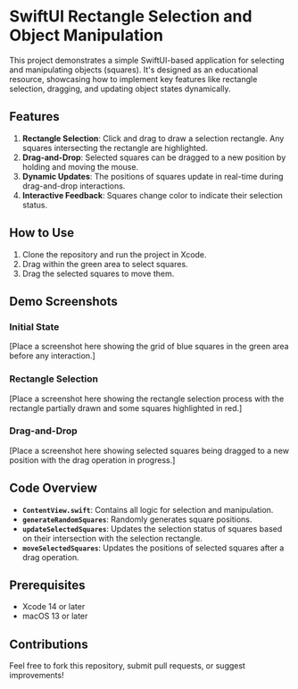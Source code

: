 # SwiftUI Rectangle Selection and Object Manipulation

This project demonstrates a simple SwiftUI-based application for selecting and manipulating objects (squares). It's designed as an educational resource, showcasing how to implement key features like rectangle selection, dragging, and updating object states dynamically.

## Features
1. **Rectangle Selection**: Click and drag to draw a selection rectangle. Any squares intersecting the rectangle are highlighted.
2. **Drag-and-Drop**: Selected squares can be dragged to a new position by holding and moving the mouse.
3. **Dynamic Updates**: The positions of squares update in real-time during drag-and-drop interactions.
4. **Interactive Feedback**: Squares change color to indicate their selection status.

## How to Use
1. Clone the repository and run the project in Xcode.
2. Drag within the green area to select squares.
3. Drag the selected squares to move them.

## Demo Screenshots
### Initial State
[Place a screenshot here showing the grid of blue squares in the green area before any interaction.]

### Rectangle Selection
[Place a screenshot here showing the rectangle selection process with the rectangle partially drawn and some squares highlighted in red.]

### Drag-and-Drop
[Place a screenshot here showing selected squares being dragged to a new position with the drag operation in progress.]

## Code Overview
- **`ContentView.swift`**: Contains all logic for selection and manipulation.
- **`generateRandomSquares`**: Randomly generates square positions.
- **`updateSelectedSquares`**: Updates the selection status of squares based on their intersection with the selection rectangle.
- **`moveSelectedSquares`**: Updates the positions of selected squares after a drag operation.

## Prerequisites
- Xcode 14 or later
- macOS 13 or later

## Contributions
Feel free to fork this repository, submit pull requests, or suggest improvements!
